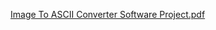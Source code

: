 [Image To ASCII Converter Software Project.pdf](https://github.com/user-attachments/files/22045830/Image.To.ASCII.Converter.Software.Project.pdf)
